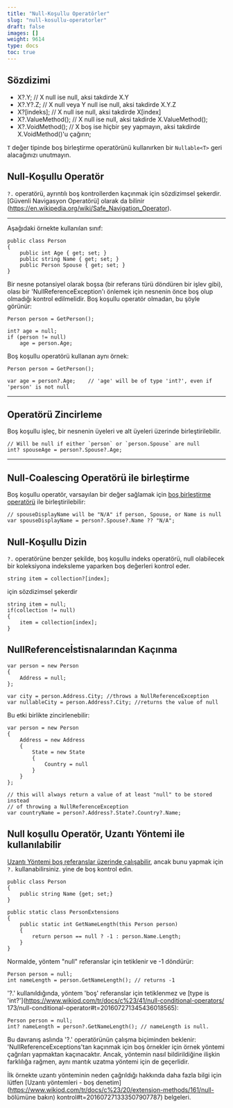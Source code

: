```yaml
---
title: "Null-Koşullu Operatörler"
slug: "null-kosullu-operatorler"
draft: false
images: []
weight: 9614
type: docs
toc: true
---
```


## Sözdizimi
- X?.Y; // X null ise null, aksi takdirde X.Y
- X?.Y?.Z; // X null veya Y null ise null, aksi takdirde X.Y.Z
- X?[indeks]; // X null ise null, aksi takdirde X[index]
- X?.ValueMethod(); // X null ise null, aksi takdirde X.ValueMethod();
- X?.VoidMethod(); // X boş ise hiçbir şey yapmayın, aksi takdirde X.VoidMethod()'u çağırın;


`T` değer tipinde boş birleştirme operatörünü kullanırken bir `Nullable<T>` geri alacağınızı unutmayın.

## Null-Koşullu Operatör
`?.` operatörü, ayrıntılı boş kontrollerden kaçınmak için sözdizimsel şekerdir. [Güvenli Navigasyon Operatörü] olarak da bilinir (https://en.wikipedia.org/wiki/Safe_Navigation_Operator).

------

Aşağıdaki örnekte kullanılan sınıf:

    public class Person
    {
        public int Age { get; set; }
        public string Name { get; set; }
        public Person Spouse { get; set; }
    }

Bir nesne potansiyel olarak boşsa (bir referans türü döndüren bir işlev gibi), olası bir 'NullReferenceException'ı önlemek için nesnenin önce boş olup olmadığı kontrol edilmelidir. Boş koşullu operatör olmadan, bu şöyle görünür:

    Person person = GetPerson();

    int? age = null;
    if (person != null)
        age = person.Age;

Boş koşullu operatörü kullanan aynı örnek:

    Person person = GetPerson();

    var age = person?.Age;    // 'age' will be of type 'int?', even if 'person' is not null


----------


Operatörü Zincirleme
---------------------
Boş koşullu işleç, bir nesnenin üyeleri ve alt üyeleri üzerinde birleştirilebilir.

    // Will be null if either `person` or `person.Spouse` are null
    int? spouseAge = person?.Spouse?.Age;


----------


Null-Coalescing Operatörü ile birleştirme
---------------------
Boş koşullu operatör, varsayılan bir değer sağlamak için [boş birleştirme operatörü][1] ile birleştirilebilir:

    // spouseDisplayName will be "N/A" if person, Spouse, or Name is null
    var spouseDisplayName = person?.Spouse?.Name ?? "N/A";



[1]: https://www.wikiod.com/tr/docs/c%23/37/null-coalescing-operator#t=201610192135170167414

## Null-Koşullu Dizin
`?.` operatörüne benzer şekilde, boş koşullu indeks operatörü, null olabilecek bir koleksiyona indeksleme yaparken boş değerleri kontrol eder.

    string item = collection?[index];

için sözdizimsel şekerdir

    string item = null;
    if(collection != null)
    {
        item = collection[index];
    }


## NullReferenceİstisnalarından Kaçınma
    var person = new Person
    {
        Address = null;
    };
    
    var city = person.Address.City; //throws a NullReferenceException
    var nullableCity = person.Address?.City; //returns the value of null

Bu etki birlikte zincirlenebilir:

    var person = new Person
    {
        Address = new Address
        {
            State = new State
            {
                Country = null
            }
        }
    };
    
    // this will always return a value of at least "null" to be stored instead
    // of throwing a NullReferenceException
    var countryName = person?.Address?.State?.Country?.Name; 

## Null koşullu Operatör, Uzantı Yöntemi ile kullanılabilir
[Uzantı Yöntemi boş referanslar üzerinde çalışabilir](https://www.wikiod.com/tr/docs/c%23/20/extension-methods/161/null-checking#t=201607271333507907787), ancak bunu yapmak için `?.` kullanabilirsiniz. yine de boş kontrol edin.

    public class Person 
    {
        public string Name {get; set;}
    }
    
    public static class PersonExtensions
    {
        public static int GetNameLength(this Person person)
        {
            return person == null ? -1 : person.Name.Length;
        }
    }

Normalde, yöntem "null" referanslar için tetiklenir ve -1 döndürür:

    Person person = null;
    int nameLength = person.GetNameLength(); // returns -1

'?.' kullanıldığında, yöntem 'boş' referanslar için tetiklenmez ve [type is 'int?'](https://www.wikiod.com/tr/docs/c%23/41/null-conditional-operators/ 173/null-conditional-operator#t=201607271345436018565):

    Person person = null;
    int? nameLength = person?.GetNameLength(); // nameLength is null.

Bu davranış aslında '?.' operatörünün çalışma biçiminden beklenir: 'NullReferenceExceptions'tan kaçınmak için boş örnekler için örnek yöntemi çağrıları yapmaktan kaçınacaktır. Ancak, yöntemin nasıl bildirildiğine ilişkin farklılığa rağmen, aynı mantık uzatma yöntemi için de geçerlidir.

İlk örnekte uzantı yönteminin neden çağrıldığı hakkında daha fazla bilgi için lütfen [Uzantı yöntemleri - boş denetim](https://www.wikiod.com/tr/docs/c%23/20/extension-methods/161/null- bölümüne bakın) kontrol#t=201607271333507907787) belgeleri.

